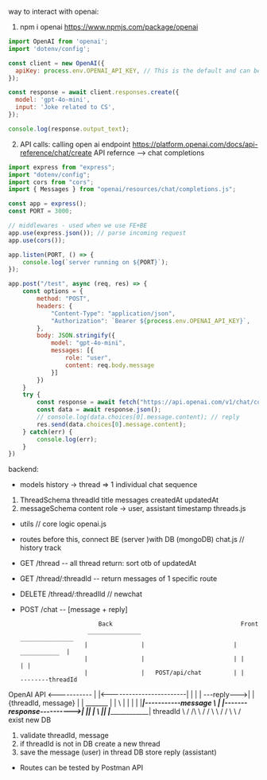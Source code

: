 way to interact with openai:
1. npm i openai
https://www.npmjs.com/package/openai
```js
import OpenAI from 'openai';
import 'dotenv/config';

const client = new OpenAI({
  apiKey: process.env.OPENAI_API_KEY, // This is the default and can be omitted
});

const response = await client.responses.create({
  model: 'gpt-4o-mini',
  input: 'Joke related to CS',
});

console.log(response.output_text);
```
2. API calls: calling open ai endpoint
https://platform.openai.com/docs/api-reference/chat/create
API refernce --> chat completions
```js
import express from "express";
import "dotenv/config";
import cors from "cors";
import { Messages } from "openai/resources/chat/completions.js";

const app = express();
const PORT = 3000;

// middlewares - used when we use FE+BE
app.use(express.json()); // parse incoming request
app.use(cors());

app.listen(PORT, () => {
    console.log(`server running on ${PORT}`);
});

app.post("/test", async (req, res) => {
    const options = {
        method: "POST",
        headers: {
            "Content-Type": "application/json",
            "Authorization": `Bearer ${process.env.OPENAI_API_KEY}`,
        },
        body: JSON.stringify({
            model: "gpt-4o-mini",
            messages: [{
                role: "user",
                content: req.body.message
            }]
        })
    }
    try {
        const response = await fetch("https://api.openai.com/v1/chat/completions", options);
        const data = await response.json();
        // console.log(data.choices[0].message.content); // reply
        res.send(data.choices[0].message.content);
    } catch(err) {
        console.log(err);
    }
})
```
backend:
* models
history -> thread => 1 individual chat sequence

1. ThreadSchema 
            threadId
            title
            messages
            createdAt
            updatedAt
2. messageSchema
            content
            role -> user, assistant
            timestamp
threads.js

* utils
// core logic
openai.js

* routes
before this, connect BE (server )with DB (mongoDB)
chat.js
// history track
* GET /thread -- all thread return: sort otb of updatedAt
* GET /thread/:threadld -- return messages of 1 specific route
* DELETE /thread/:threadIld
// newchat
* POST /chat -- [message + reply]

                            Back                                    Front
                         _______________                           _______________
                        |               |                         |  ___________  |
                        |               |                         | |           | |
                        |               |   POST/api/chat         | |        --------threadId
OpenAI API <----------- |               |<------------------------| |           | |
            ---reply--->|               |   {threadId, message}   | |  _______  | |
               \        |               |                         | | |_______|-----------message
                \       |               |-------response---------->| |___________| |
                 \      |_______________|                         |_______________|
    threadId      \       /
        /\         \     /
       /  \         \   /
      /    \         \ /      
    exist  new        DB

1. validate threadId, message
2. if threadId is not in DB
        create a new thread
3. save the message (user) in thread
DB store reply (assistant)

* Routes can be tested by Postman API


